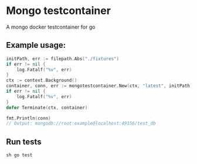 # Mongo testcontainer
A mongo docker testcontainer for go


## Example usage:

```go
initPath, err := filepath.Abs("./fixtures")
if err != nil {
    log.Fatalf("%v", err)
}
ctx := context.Background()
container, conn, err := mongotestcontainer.New(ctx, "latest", initPath)
if err != nil {
    log.Fatalf("%v", err)
}
defer Terminate(ctx, container)

fmt.Println(conn)
// Output: mongodb://root:example@localhost:49156/test_db
```

## Run tests

``sh
go test
``

